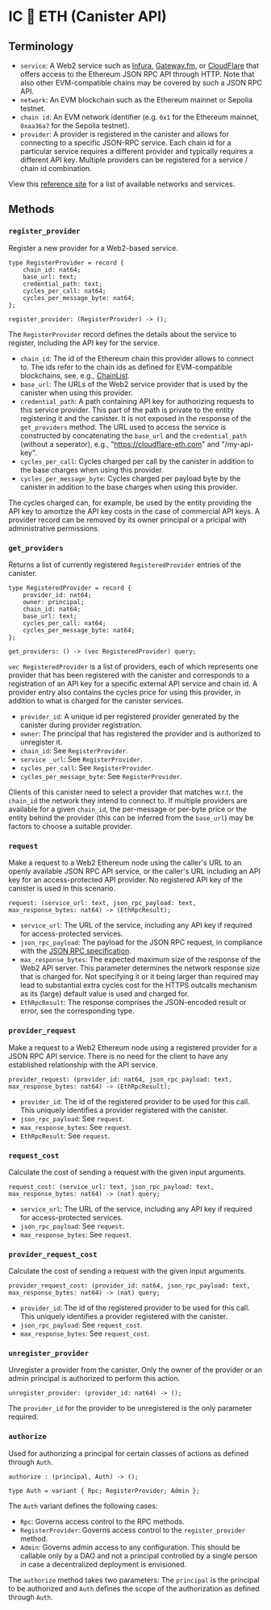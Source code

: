 # IC 🔗 ETH (Canister API)

## Terminology

* `service`: A Web2 service such as [Infura](https://www.infura.io/), [Gateway.fm](https://gateway.fm/), or [CloudFlare](https://www.cloudflare.com/en-gb/web3/) that offers access to the Ethereum JSON RPC API through HTTP. Note that also other EVM-compatible chains may be covered by such a JSON RPC API.
* `network`: An EVM blockchain such as the Ethereum mainnet or Sepolia testnet.
* `chain id`: An EVM network identifier (e.g. `0x1` for the Ethereum mainnet, `0xaa36a7` for the Sepolia testnet). 
* `provider`: A provider is registered in the canister and allows for connecting to a specific JSON-RPC service. Each chain id for a particular service requires a different provider and typically requires a different API key. Multiple providers can be registered for a service / chain id combination.

View this [reference site](https://chainlist.org/) for a list of available networks and services. 

## Methods

### `register_provider`

Register a new provider for a Web2-based service.

```candid
type RegisterProvider = record {
    chain_id: nat64;
    base_url: text;
    credential_path: text;
    cycles_per_call: nat64;
    cycles_per_message_byte: nat64;
};

register_provider: (RegisterProvider) -> ();
```

The `RegisterProvider` record defines the details about the service to register, including the API key for the service.
* `chain_id`: The id of the Ethereum chain this provider allows to connect to. The ids refer to the chain ids as defined for EVM-compatible blockchains, see, e.g., [ChainList](https://chainlist.org/?testnets=true).
* `base_url`: The URLs of the Web2 service provider that is used by the canister when using this provider.
* `credential_path`: A path containing API key for authorizing requests to this service provider. This part of the path is private to the entity registering it and the canister. It is not exposed in the response of the `get_providers` method. The URL used to access the service is constructed by concatenating the `base_url` and the `credential_path` (without a seperator), e.g., "https://cloudflare-eth.com" and "/my-api-key".
* `cycles_per_call`: Cycles charged per call by the canister in addition to the base charges when using this provider.
* `cycles_per_message_byte`: Cycles charged per payload byte by the canister in addition to the base charges when using this provider.

The cycles charged can, for example, be used by the entity providing the API key to amortize the API key costs in the case of commercial API keys. A provider record can be removed by its owner principal or a pricipal with administrative permissions.

### `get_providers`

Returns a list of currently registered `RegisteredProvider` entries of the canister.

```candid
type RegisteredProvider = record {
    provider_id: nat64;
    owner: principal;
    chain_id: nat64;
    base_url: text;
    cycles_per_call: nat64;
    cycles_per_message_byte: nat64;
};

get_providers: () -> (vec RegisteredProvider) query;
```

`vec RegisteredProvider` is a list of providers, each of which represents one provider that has been registered with the canister and corresponds to a registration of an API key for a specific external API service and chain id. A provider entry also contains the cycles price for using this provider, in addition to what is charged for the canister services.

* `provider_id`: A unique id per registered provider generated by the canister during provider registration.
* `owner`: The principal that has registered the provider and is authorized to unregister it.
* `chain_id`: See `RegisterProvider`.
* `service _url`: See `RegisterProvider`.
* `cycles_per_call`: See `RegisterProvider`.
* `cycles_per_message_byte`: See `RegisterProvider`.

Clients of this canister need to select a provider that matches w.r.t. the `chain_id` the network they intend to connect to. If multiple providers are available for a given `chain_id`, the per-message or per-byte price or the entity behind the provider (this can be inferred from the `base_url`) may be factors to choose a suitable provider.

### `request`

Make a request to a Web2 Ethereum node using the caller's URL to an openly available JSON RPC API service, or the caller's URL including an API key for an access-protected API provider. No registered API key of the canister is used in this scenario.

    request: (service_url: text, json_rpc_payload: text, max_response_bytes: nat64) -> (EthRpcResult);

* `service_url`: The URL of the service, including any API key if required for access-protected services.
* `json_rpc_payload`: The payload for the JSON RPC request, in compliance with the [JSON RPC specification](https://www.jsonrpc.org/specification).
* `max_response_bytes`: The expected maximum size of the response of the Web2 API server. This parameter determines the network response size that is charged for. Not specifying it or it being larger than required may lead to substantial extra cycles cost for the HTTPS outcalls mechanism as its (large) default value is used and charged for.
* `EthRpcResult`: The response comprises the JSON-encoded result or error, see the corresponding type.

### `provider_request`

Make a request to a Web2 Ethereum node using a registered provider for a JSON RPC API service. There is no need for the client to have any established relationship with the API service.

    provider_request: (provider_id: nat64, json_rpc_payload: text, max_response_bytes: nat64) -> (EthRpcResult);

* `provider_id`: The id of the registered provider to be used for this call. This uniquely identifies a provider registered with the canister.
* `json_rpc_payload`: See `request`.
* `max_response_bytes`: See `request`.
* `EthRpcResult`: See `request`.

### `request_cost`

Calculate the cost of sending a request with the given input arguments.

    request_cost: (service_url: text, json_rpc_payload: text, max_response_bytes: nat64) -> (nat) query;

* `service_url`: The URL of the service, including any API key if required for access-protected services.
* `json_rpc_payload`: See `request`.
* `max_response_bytes`: See `request`.

### `provider_request_cost`

Calculate the cost of sending a request with the given input arguments.

    provider_request_cost: (provider_id: nat64, json_rpc_payload: text, max_response_bytes: nat64) -> (nat) query;

* `provider_id`: The id of the registered provider to be used for this call. This uniquely identifies a provider registered with the canister.
* `json_rpc_payload`: See `request_cost`.
* `max_response_bytes`: See `request_cost`.

### `unregister_provider`

Unregister a provider from the canister. Only the owner of the provider or an admin principal is authorized to perform this action.

```candid
unregister_provider: (provider_id: nat64) -> ();
```

The `provider_id` for the provider to be unregistered is the only parameter required.

### `authorize`

Used for authorizing a principal for certain classes of actions as defined through `Auth`.

```candid
authorize : (principal, Auth) -> ();

type Auth = variant { Rpc; RegisterProvider; Admin };
```

The `Auth` variant defines the following cases:
* `Rpc`: Governs access control to the RPC methods.
* `RegisterProvider`: Governs access control to the `register_provider` method.
* `Admin`: Governs admin access to any configuration. This should be callable only by a DAO and not a principal controlled by a single person in case a decentralized deployment is envisioned.

The `authorize` method takes two parameters: The `principal` is the principal to be authorized and `Auth` defines the scope of the authorization as defined through `Auth`.
